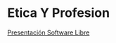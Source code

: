 # Etica Y Profesion



[Presentación Software Libre](https://nbviewer.jupyter.org/format/slides/github/EmiBuffet/EticaYProfesion/blob/master/SoftwareLibre.ipynb#/)